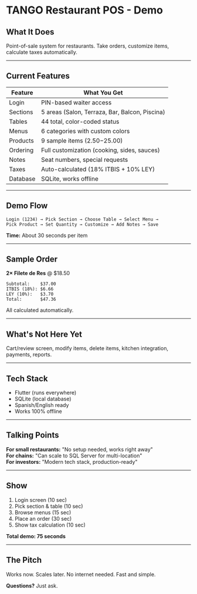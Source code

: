 # TANGO Restaurant POS - Demo

## What It Does

Point-of-sale system for restaurants. Take orders, customize items, calculate taxes automatically.

---

## Current Features

| Feature | What You Get |
|---------|--------------|
| Login | PIN-based waiter access |
| Sections | 5 areas (Salon, Terraza, Bar, Balcon, Piscina) |
| Tables | 44 total, color-coded status |
| Menus | 6 categories with custom colors |
| Products | 9 sample items ($2.50-$25.00) |
| Ordering | Full customization (cooking, sides, sauces) |
| Notes | Seat numbers, special requests |
| Taxes | Auto-calculated (18% ITBIS + 10% LEY) |
| Database | SQLite, works offline |

---

## Demo Flow

```
Login (1234) → Pick Section → Choose Table → Select Menu → 
Pick Product → Set Quantity → Customize → Add Notes → Save
```

**Time:** About 30 seconds per item

---

## Sample Order

**2× Filete de Res** @ $18.50

```
Subtotal:    $37.00
ITBIS (18%): $6.66
LEY (10%):   $3.70
Total:       $47.36
```

All calculated automatically.

---

## What's Not Here Yet

Cart/review screen, modify items, delete items, kitchen integration, payments, reports.

---

## Tech Stack

- Flutter (runs everywhere)
- SQLite (local database)
- Spanish/English ready
- Works 100% offline

---

## Talking Points

**For small restaurants:** "No setup needed, works right away"  
**For chains:** "Can scale to SQL Server for multi-location"  
**For investors:** "Modern tech stack, production-ready"

---

## Show

1. Login screen (10 sec)
2. Pick section & table (10 sec)
3. Browse menus (15 sec)
4. Place an order (30 sec)
5. Show tax calculation (10 sec)

**Total demo: 75 seconds**

---

## The Pitch

Works now. Scales later. No internet needed. Fast and simple.

**Questions?** Just ask.
